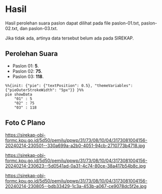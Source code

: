 # Hasil

Hasil perolehan suara paslon dapat dilihat pada file paslon-01.txt, paslon-02.txt, dan paslon-03.txt.

Jika tidak ada, artinya data tersebut belum ada pada SIREKAP.

## Perolehan Suara

 * Paslon 01: **5**.
 * Paslon 02: **75**.
 * Paslon 03: **118**.

```mermaid
%%{init: {"pie": {"textPosition": 0.5}, "themeVariables": {"pieOuterStrokeWidth": "5px"}} }%%
pie showData
    "01" : 5
    "02" : 75
    "03" : 118
```
## Foto C Plano

https://sirekap-obj-formc.kpu.go.id/5d50/pemilu/ppwp/31/73/08/10/04/3173081004156-20240214-230501--330a699a-a2b0-4051-94cb-2710773b4718.jpg

https://sirekap-obj-formc.kpu.go.id/5d50/pemilu/ppwp/31/73/08/10/04/3173081004156-20240214-230623--5d0541ad-0a31-4c74-80ce-38a417b54b8c.jpg

https://sirekap-obj-formc.kpu.go.id/5d50/pemilu/ppwp/31/73/08/10/04/3173081004156-20240214-230805--bdb33429-1c3a-453b-a067-ce9078dc5f2e.jpg

